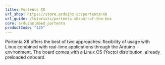```yaml
---
title: Portenta X8
url_shop: https://store.arduino.cc/portenta-x8
url_guide: /tutorials/portenta-x8/out-of-the-box
core: arduino:mbed_portenta
productCode: "125"
---
```


Portenta X8 offers the best of two approaches: flexibility of usage with Linux combined with real-time applications through the Arduino environment. The board comes with a Linux OS (Yocto) distribution, already preloaded onboard.
